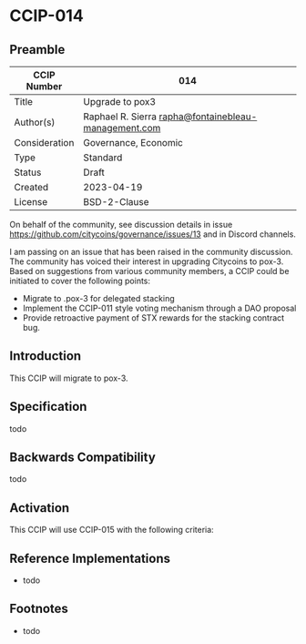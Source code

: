 # CCIP-014

## Preamble

| CCIP Number   | 014                                                  |
| ------------- | -------------------------------------                |
| Title         | Upgrade to pox3                                      |
| Author(s)     | Raphael R. Sierra rapha@fontainebleau-management.com |
| Consideration | Governance, Economic                                 |
| Type          | Standard                                             |
| Status        | Draft                                                |
| Created       | 2023-04-19                                           |
| License       | BSD-2-Clause                                         |

On behalf of the community, see discussion details in issue https://github.com/citycoins/governance/issues/13 and in Discord channels.

I am passing on an issue that has been raised in the community discussion. The community has voiced their interest in upgrading Citycoins to pox-3. Based on suggestions from various community members, a CCIP could be initiated to cover the following points:

- Migrate to .pox-3 for delegated stacking
- Implement the CCIP-011 style voting mechanism through a DAO proposal
- Provide retroactive payment of STX rewards for the stacking contract bug. 

## Introduction

This CCIP will migrate to pox-3.

## Specification

todo

## Backwards Compatibility

todo

## Activation

This CCIP will use CCIP-015 with the following criteria:

## Reference Implementations

- todo

## Footnotes

- todo


